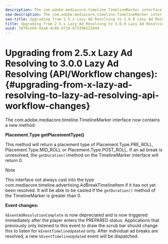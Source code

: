 ```yaml
---
description: The com.adobe.mediacore.timeline.TimelineMarker interface now contains a new method 
seo-description: The com.adobe.mediacore.timeline.TimelineMarker interface now contains a new method 
seo-title: Upgrading from 2.5.x Lazy Ad Resolving to 3.0.0 Lazy Ad Resolving (API/Workflow changes) 
title: Upgrading from 2.5.x Lazy Ad Resolving to 3.0.0 Lazy Ad Resolving (API/Workflow changes) 
uuid: 5870ceb4-93a8-4c8b-b716-673396122644
---
```


# Upgrading from 2.5.x Lazy Ad Resolving to 3.0.0 Lazy Ad Resolving (API/Workflow changes):{#upgrading-from-x-lazy-ad-resolving-to-lazy-ad-resolving-api-workflow-changes}

The com.adobe.mediacore.timeline.TimelineMarker interface now contains a new method:

**Placement.Type getPlacementType()**

This method will return a placement type of Placement.Type.PRE_ROLL, Placement.Type.MID_ROLL or Placement.Type.POST_ROLL. If an ad break is unresolved, the `getDuration()`method on the TimelineMarker interface will return 0.

>[!NOTE]
>
>This interface not always cast into the type com.mediacore.timeline.advertising.AdBreakTimelineItem if it has not yet been resolved. It will be able to be casted if the `getDuration()` method of the TimelineMarker is greater than 0.

**Event changes:**

`kEventAdResolutionComplete` is now depreciated and is now triggered immediately after the player enters the PREPARED status. Applications that previously only listened to this event to draw the scrub bar should change this to listen for `kEventTimelineUpdated` only. After individual ad breaks are resolved, a new `kEventTimelineUpdated` event will be dispatched.
